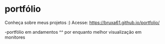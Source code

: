 # portfólio
Conheça sobre meus projetos :)
Acesse: https://bruxa61.github.io/portfolio/

-portfólio em andamentos ^^ por enquanto melhor visualização em monitores
